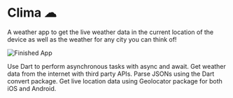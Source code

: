 # Clima ☁

A weather app to get the live weather data in the current location of the device as well as the weather for any city you can think of!

![Finished App](https://github.com/londonappbrewery/Images/blob/master/clima-demo.gif)

Use Dart to perform asynchronous tasks with async and await.
Get weather data from the internet with third party APIs.
Parse JSONs using the Dart convert package.
Get live location data using Geolocator package for both iOS and Android.
